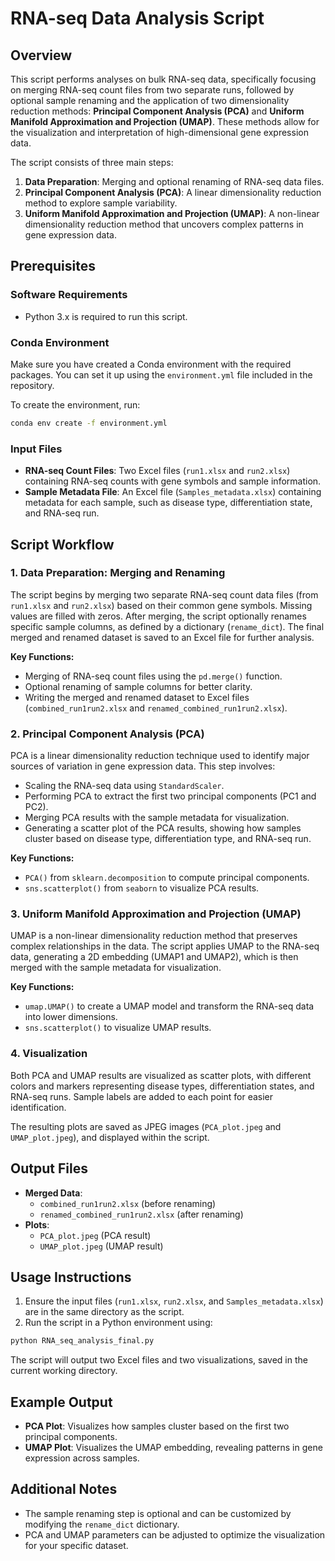 # RNA-seq Data Analysis Script

## Overview
This script performs analyses on bulk RNA-seq data, specifically focusing on merging RNA-seq count files from two separate runs, followed by optional sample renaming and the application of two dimensionality reduction methods: **Principal Component Analysis (PCA)** and **Uniform Manifold Approximation and Projection (UMAP)**. These methods allow for the visualization and interpretation of high-dimensional gene expression data.

The script consists of three main steps:

1. **Data Preparation**: Merging and optional renaming of RNA-seq data files.
2. **Principal Component Analysis (PCA)**: A linear dimensionality reduction method to explore sample variability.
3. **Uniform Manifold Approximation and Projection (UMAP)**: A non-linear dimensionality reduction method that uncovers complex patterns in gene expression data.

## Prerequisites

### Software Requirements
- Python 3.x is required to run this script.

### Conda Environment
Make sure you have created a Conda environment with the required packages. You can set it up using the `environment.yml` file included in the repository.

To create the environment, run:

```bash
conda env create -f environment.yml
```

### Input Files
- **RNA-seq Count Files**: Two Excel files (`run1.xlsx` and `run2.xlsx`) containing RNA-seq counts with gene symbols and sample information.
- **Sample Metadata File**: An Excel file (`Samples_metadata.xlsx`) containing metadata for each sample, such as disease type, differentiation state, and RNA-seq run.

## Script Workflow

### 1. Data Preparation: Merging and Renaming
The script begins by merging two separate RNA-seq count data files (from `run1.xlsx` and `run2.xlsx`) based on their common gene symbols. Missing values are filled with zeros. After merging, the script optionally renames specific sample columns, as defined by a dictionary (`rename_dict`). The final merged and renamed dataset is saved to an Excel file for further analysis.

**Key Functions:**
- Merging of RNA-seq count files using the `pd.merge()` function.
- Optional renaming of sample columns for better clarity.
- Writing the merged and renamed dataset to Excel files (`combined_run1run2.xlsx` and `renamed_combined_run1run2.xlsx`).

### 2. Principal Component Analysis (PCA)
PCA is a linear dimensionality reduction technique used to identify major sources of variation in gene expression data. This step involves:

- Scaling the RNA-seq data using `StandardScaler`.
- Performing PCA to extract the first two principal components (PC1 and PC2).
- Merging PCA results with the sample metadata for visualization.
- Generating a scatter plot of the PCA results, showing how samples cluster based on disease type, differentiation type, and RNA-seq run.

**Key Functions:**
- `PCA()` from `sklearn.decomposition` to compute principal components.
- `sns.scatterplot()` from `seaborn` to visualize PCA results.

### 3. Uniform Manifold Approximation and Projection (UMAP)
UMAP is a non-linear dimensionality reduction method that preserves complex relationships in the data. The script applies UMAP to the RNA-seq data, generating a 2D embedding (UMAP1 and UMAP2), which is then merged with the sample metadata for visualization.

**Key Functions:**
- `umap.UMAP()` to create a UMAP model and transform the RNA-seq data into lower dimensions.
- `sns.scatterplot()` to visualize UMAP results.

### 4. Visualization
Both PCA and UMAP results are visualized as scatter plots, with different colors and markers representing disease types, differentiation states, and RNA-seq runs. Sample labels are added to each point for easier identification.

The resulting plots are saved as JPEG images (`PCA_plot.jpeg` and `UMAP_plot.jpeg`), and displayed within the script.

## Output Files
- **Merged Data**: 
  - `combined_run1run2.xlsx` (before renaming) 
  - `renamed_combined_run1run2.xlsx` (after renaming)
- **Plots**: 
  - `PCA_plot.jpeg` (PCA result) 
  - `UMAP_plot.jpeg` (UMAP result)

## Usage Instructions
1. Ensure the input files (`run1.xlsx`, `run2.xlsx`, and `Samples_metadata.xlsx`) are in the same directory as the script.
2. Run the script in a Python environment using:

```bash
python RNA_seq_analysis_final.py
```

The script will output two Excel files and two visualizations, saved in the current working directory.

## Example Output
- **PCA Plot**: Visualizes how samples cluster based on the first two principal components.
- **UMAP Plot**: Visualizes the UMAP embedding, revealing patterns in gene expression across samples.

## Additional Notes
- The sample renaming step is optional and can be customized by modifying the `rename_dict` dictionary.
- PCA and UMAP parameters can be adjusted to optimize the visualization for your specific dataset.
